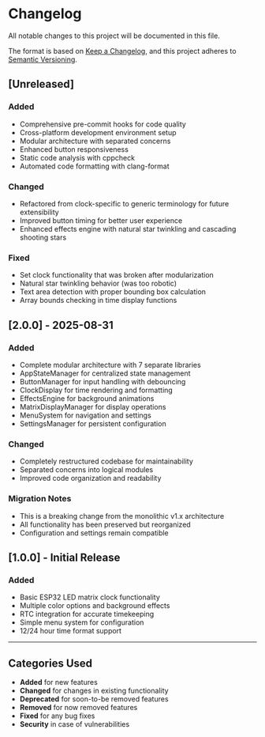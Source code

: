 # Changelog

All notable changes to this project will be documented in this file.

The format is based on [Keep a Changelog](https://keepachangelog.com/en/1.0.0/),
and this project adheres to [Semantic Versioning](https://semver.org/spec/v2.0.0.html).

## [Unreleased]

### Added

- Comprehensive pre-commit hooks for code quality
- Cross-platform development environment setup
- Modular architecture with separated concerns
- Enhanced button responsiveness
- Static code analysis with cppcheck
- Automated code formatting with clang-format

### Changed

- Refactored from clock-specific to generic terminology for future extensibility
- Improved button timing for better user experience
- Enhanced effects engine with natural star twinkling and cascading shooting stars

### Fixed

- Set clock functionality that was broken after modularization
- Natural star twinkling behavior (was too robotic)
- Text area detection with proper bounding box calculation
- Array bounds checking in time display functions

## [2.0.0] - 2025-08-31

### Added

- Complete modular architecture with 7 separate libraries
- AppStateManager for centralized state management
- ButtonManager for input handling with debouncing
- ClockDisplay for time rendering and formatting
- EffectsEngine for background animations
- MatrixDisplayManager for display operations
- MenuSystem for navigation and settings
- SettingsManager for persistent configuration

### Changed

- Completely restructured codebase for maintainability
- Separated concerns into logical modules
- Improved code organization and readability

### Migration Notes

- This is a breaking change from the monolithic v1.x architecture
- All functionality has been preserved but reorganized
- Configuration and settings remain compatible

## [1.0.0] - Initial Release

### Added

- Basic ESP32 LED matrix clock functionality
- Multiple color options and background effects
- RTC integration for accurate timekeeping
- Simple menu system for configuration
- 12/24 hour time format support

______________________________________________________________________

## Categories Used

- **Added** for new features
- **Changed** for changes in existing functionality
- **Deprecated** for soon-to-be removed features
- **Removed** for now removed features
- **Fixed** for any bug fixes
- **Security** in case of vulnerabilities
